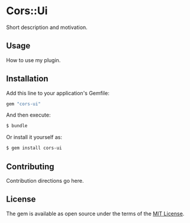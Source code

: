 # Cors::Ui
Short description and motivation.

## Usage
How to use my plugin.

## Installation
Add this line to your application's Gemfile:

```ruby
gem "cors-ui"
```

And then execute:
```bash
$ bundle
```

Or install it yourself as:
```bash
$ gem install cors-ui
```

## Contributing
Contribution directions go here.

## License
The gem is available as open source under the terms of the [MIT License](https://opensource.org/licenses/MIT).
